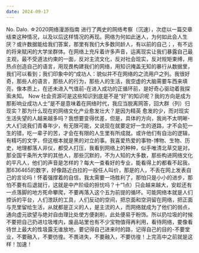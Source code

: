 ```yaml
---
date: 2024-09-17
---
```


No.
Dalo.
☆2020网络漫游指南
进行了两史的网络考察（沉速），次症以一篇交章结束这种情况，以及以后这样情况的再现。网络为何如此迷人，为何如此会人生厌？或许数据能给我们答案，那里有我们大多数同龄人，有以前的自己；，有不远的将来赋闲的大学坐群体。在网络上充斥着许多声音，运离现实让我们暴露自己最主观，最不受道法约束的一面，反对主流文化，反对社会现实，反对规矩束缚，用热点创造自己的语言，用现畏构建我们的网络，用知识掩盖无知的暴行从数据里，我们可以看到；我们印象中的“成功人：貌似并不在网络的之流用户之列。我很好奇，那些人的语言，那些人的行为，那些人的生活，我空虚的大脑需要车西来填亮，像本质上，在还未进入气值前-在进入成功的正循环前，是好奇心驱动着我探索未知。
Now
社会资源可是这些知识到底是不是“好”的知识呢？我的方向是成为那影响业成功人士”是不是意味着在网络时代，我应当脱离网答，回大群（列）归现实？那为什么现在的网络文化产业愈发壮大？是因为精英
愈发的少，而对现实生活失望的人越来越多吗？我想要变得优差，但是，具体的方向，我尚不太明晰-大人们说我们青春年少，有无限可能，又说现在就要定好一生的道路，才不会犯一生的错，吃一辈子的苦，才会在有限的人生里有所成就。或许他们有自治的逻辑，有精巧的文字，但这根本就是黑的对立的事。我喜爱热爱的事物-博物、生物、历史，地理都落人非仪，都受人打压，我看到网络上的种种，似手唯清北草交是对，那全国千条所大学的其他人，那些沉默的，不为人知的大多数，那些构进网络文化的平凡人，他们的声音是怎样的？每大一查看好的专业，能看得上的都看不起我，那636465的数字，好像路近白拉的一般任人叫价，那是的人，不丢在网上发表自己的言论吗！怀着强撑着的自信，我太需要一场胜利了，那怕只是小小的进步，那怕不要有后退就行，这就是中产阶级的担忧吗？十“1点）只会越来越大，安趁还有一点落脚的地方死命攀爬，不要再落入这个五为前提的循环。可能网络本就是人们控诉的平台，人们泄跃的工具，人们反动的空间，把京面和空洞留在网络，把正面与充里留给生活，从就都是正义的人，是主流的人，而网络就成为了他们的弱点，通向虚元欲望与绝对自由理比处使方便剥削，此处便易于粉饰。所以扔垃圾的时候不要把自己扔进垃圾堆内，废品站里也有不少宝物值得再利用，看待网络，要像看待世上最大的性圾露无谁放地，要记得自己进来时的路，记得自己的目的-不要堂业，不要融入，不要彷徨。不畏进失，不要融入，不要彷徨！上完高中之前就是这样！加速！
